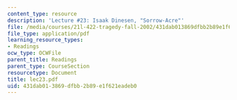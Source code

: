 ```yaml
---
content_type: resource
description: 'Lecture #23: Isaak Dinesen, "Sorrow-Acre"'
file: /media/courses/21l-422-tragedy-fall-2002/431dab013869dfbb2b89e1f621eadeb0_lec23.pdf
file_type: application/pdf
learning_resource_types:
- Readings
ocw_type: OCWFile
parent_title: Readings
parent_type: CourseSection
resourcetype: Document
title: lec23.pdf
uid: 431dab01-3869-dfbb-2b89-e1f621eadeb0
---
```

